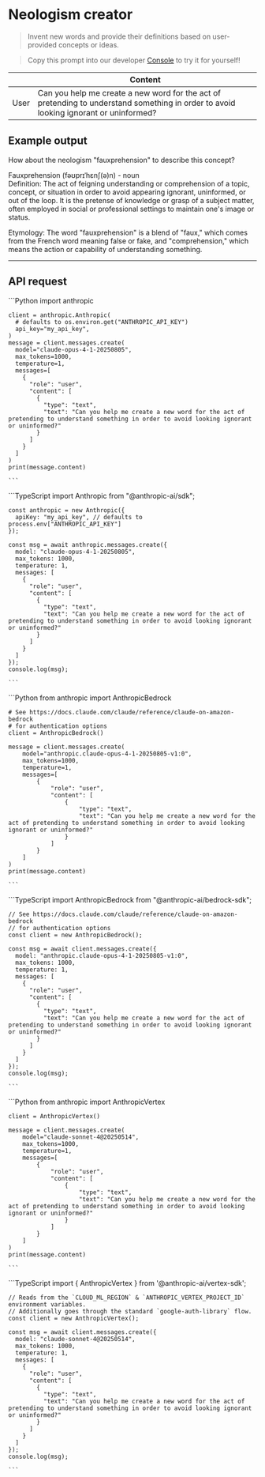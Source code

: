 # Neologism creator

> Invent new words and provide their definitions based on user-provided concepts or ideas.

> Copy this prompt into our developer [Console](https://console.anthropic.com/dashboard) to try it for yourself!

|      | Content                                                                                                                               |
| ---- | ------------------------------------------------------------------------------------------------------------------------------------- |
| User | Can you help me create a new word for the act of pretending to understand something in order to avoid looking ignorant or uninformed? |

## Example output

How about the neologism "fauxprehension" to describe this concept?

Fauxprehension (fəʊprɪˈhɛnʃ(ə)n) - noun\
Definition: The act of feigning understanding or comprehension of a topic, concept, or situation in order to avoid appearing ignorant, uninformed, or out of the loop. It is the pretense of knowledge or grasp of a subject matter, often employed in social or professional settings to maintain one's image or status.

Etymology: The word "fauxprehension" is a blend of "faux," which comes from the French word meaning false or fake, and "comprehension," which means the action or capability of understanding something.

***

## API request

<Tabs>
  <Tab title="Python">
    ```Python
    import anthropic

    client = anthropic.Anthropic(
      # defaults to os.environ.get("ANTHROPIC_API_KEY")
      api_key="my_api_key",
    )
    message = client.messages.create(
      model="claude-opus-4-1-20250805",
      max_tokens=1000,
      temperature=1,
      messages=[
        {
          "role": "user",
          "content": [
            {
              "type": "text",
              "text": "Can you help me create a new word for the act of pretending to understand something in order to avoid looking ignorant or uninformed?"
            }
          ]
        }
      ]
    )
    print(message.content)

    ```
  </Tab>

  <Tab title="TypeScript">
    ```TypeScript
    import Anthropic from "@anthropic-ai/sdk";

    const anthropic = new Anthropic({
      apiKey: "my_api_key", // defaults to process.env["ANTHROPIC_API_KEY"]
    });

    const msg = await anthropic.messages.create({
      model: "claude-opus-4-1-20250805",
      max_tokens: 1000,
      temperature: 1,
      messages: [
        {
          "role": "user",
          "content": [
            {
              "type": "text",
              "text": "Can you help me create a new word for the act of pretending to understand something in order to avoid looking ignorant or uninformed?"
            }
          ]
        }
      ]
    });
    console.log(msg);

    ```
  </Tab>

  <Tab title="AWS Bedrock Python">
    ```Python
    from anthropic import AnthropicBedrock

    # See https://docs.claude.com/claude/reference/claude-on-amazon-bedrock
    # for authentication options
    client = AnthropicBedrock()

    message = client.messages.create(
        model="anthropic.claude-opus-4-1-20250805-v1:0",
        max_tokens=1000,
        temperature=1,
        messages=[
            {
                "role": "user",
                "content": [
                    {
                        "type": "text",
                        "text": "Can you help me create a new word for the act of pretending to understand something in order to avoid looking ignorant or uninformed?"
                    }
                ]
            }
        ]
    )
    print(message.content)

    ```
  </Tab>

  <Tab title="AWS Bedrock TypeScript">
    ```TypeScript
    import AnthropicBedrock from "@anthropic-ai/bedrock-sdk";

    // See https://docs.claude.com/claude/reference/claude-on-amazon-bedrock
    // for authentication options
    const client = new AnthropicBedrock();

    const msg = await client.messages.create({
      model: "anthropic.claude-opus-4-1-20250805-v1:0",
      max_tokens: 1000,
      temperature: 1,
      messages: [
        {
          "role": "user",
          "content": [
            {
              "type": "text",
              "text": "Can you help me create a new word for the act of pretending to understand something in order to avoid looking ignorant or uninformed?"
            }
          ]
        }
      ]
    });
    console.log(msg);

    ```
  </Tab>

  <Tab title="Vertex AI Python">
    ```Python
    from anthropic import AnthropicVertex

    client = AnthropicVertex()

    message = client.messages.create(
        model="claude-sonnet-4@20250514",
        max_tokens=1000,
        temperature=1,
        messages=[
            {
                "role": "user",
                "content": [
                    {
                        "type": "text",
                        "text": "Can you help me create a new word for the act of pretending to understand something in order to avoid looking ignorant or uninformed?"
                    }
                ]
            }
        ]
    )
    print(message.content)

    ```
  </Tab>

  <Tab title="Vertex AI TypeScript">
    ```TypeScript
    import { AnthropicVertex } from '@anthropic-ai/vertex-sdk';

    // Reads from the `CLOUD_ML_REGION` & `ANTHROPIC_VERTEX_PROJECT_ID` environment variables.
    // Additionally goes through the standard `google-auth-library` flow.
    const client = new AnthropicVertex();

    const msg = await client.messages.create({
      model: "claude-sonnet-4@20250514",
      max_tokens: 1000,
      temperature: 1,
      messages: [
        {
          "role": "user",
          "content": [
            {
              "type": "text",
              "text": "Can you help me create a new word for the act of pretending to understand something in order to avoid looking ignorant or uninformed?"
            }
          ]
        }
      ]
    });
    console.log(msg);

    ```
  </Tab>
</Tabs>
